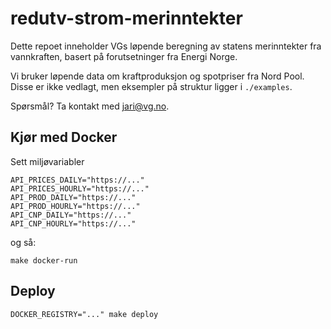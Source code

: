 # redutv-strom-merinntekter

Dette repoet inneholder VGs løpende beregning av statens merinntekter fra vannkraften, basert på forutsetninger fra Energi Norge.

Vi bruker løpende data om kraftproduksjon og spotpriser fra Nord Pool. Disse er ikke vedlagt, men eksempler på struktur ligger i `./examples`.

Spørsmål? Ta kontakt med jari@vg.no.

## Kjør med Docker

Sett miljøvariabler

    API_PRICES_DAILY="https://..."
    API_PRICES_HOURLY="https://..."
    API_PROD_DAILY="https://..."
    API_PROD_HOURLY="https://..."
    API_CNP_DAILY="https://..."
    API_CNP_HOURLY="https://..."

og så:

    make docker-run

## Deploy

    DOCKER_REGISTRY="..." make deploy
